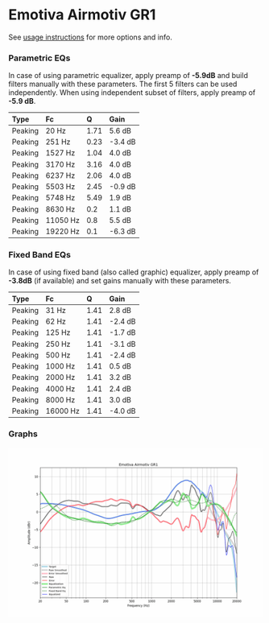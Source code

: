 # Emotiva Airmotiv GR1
See [usage instructions](https://github.com/jaakkopasanen/AutoEq#usage) for more options and info.

### Parametric EQs
In case of using parametric equalizer, apply preamp of **-5.9dB** and build filters manually
with these parameters. The first 5 filters can be used independently.
When using independent subset of filters, apply preamp of **-5.9 dB**.

| Type    | Fc       |    Q | Gain    |
|:--------|:---------|:-----|:--------|
| Peaking | 20 Hz    | 1.71 | 5.6 dB  |
| Peaking | 251 Hz   | 0.23 | -3.4 dB |
| Peaking | 1527 Hz  | 1.04 | 4.0 dB  |
| Peaking | 3170 Hz  | 3.16 | 4.0 dB  |
| Peaking | 6237 Hz  | 2.06 | 4.0 dB  |
| Peaking | 5503 Hz  | 2.45 | -0.9 dB |
| Peaking | 5748 Hz  | 5.49 | 1.9 dB  |
| Peaking | 8630 Hz  | 0.2  | 1.1 dB  |
| Peaking | 11050 Hz | 0.8  | 5.5 dB  |
| Peaking | 19220 Hz | 0.1  | -6.3 dB |

### Fixed Band EQs
In case of using fixed band (also called graphic) equalizer, apply preamp of **-3.8dB**
(if available) and set gains manually with these parameters.

| Type    | Fc       |    Q | Gain    |
|:--------|:---------|:-----|:--------|
| Peaking | 31 Hz    | 1.41 | 2.8 dB  |
| Peaking | 62 Hz    | 1.41 | -2.4 dB |
| Peaking | 125 Hz   | 1.41 | -1.7 dB |
| Peaking | 250 Hz   | 1.41 | -3.1 dB |
| Peaking | 500 Hz   | 1.41 | -2.4 dB |
| Peaking | 1000 Hz  | 1.41 | 0.5 dB  |
| Peaking | 2000 Hz  | 1.41 | 3.2 dB  |
| Peaking | 4000 Hz  | 1.41 | 2.4 dB  |
| Peaking | 8000 Hz  | 1.41 | 3.0 dB  |
| Peaking | 16000 Hz | 1.41 | -4.0 dB |

### Graphs
![](./Emotiva%20Airmotiv%20GR1.png)